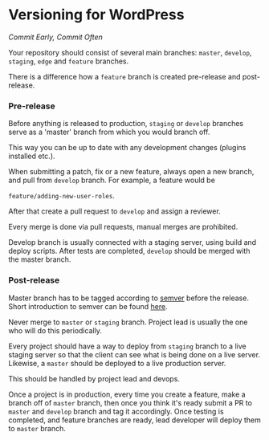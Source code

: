 # Versioning for WordPress

*Commit Early, Commit Often*

Your repository should consist of several main branches: `master`, `develop`, `staging`, `edge` and `feature` branches.

There is a difference how a `feature` branch is created pre-release and post-release.

### Pre-release

Before anything is released to production, `staging` or `develop` branches serve as a 'master' branch from which you would branch off.

This way you can be up to date with any development changes (plugins installed etc.).

When submitting a patch, fix or a new feature, always open a new branch, and pull from `develop` branch. For example, a feature would be

`feature/adding-new-user-roles`.

After that create a pull request to `develop` and assign a reviewer.

Every merge is done via pull requests, manual merges are prohibited.

Develop branch is usually connected with a staging server, using build and deploy scripts. After tests are completed, `develop` should be merged with the master branch.

### Post-release

Master branch has to be tagged according to [semver](http://semver.org/) before the release. Short introduction to semver can be found [here](https://www.sitepoint.com/semantic-versioning-why-you-should-using/).

Never merge to `master` or `staging` branch. Project lead is usually the one who will do this periodically.

Every project should have a way to deploy from `staging` branch to a live staging server so that the client can see what is being done on a live server. Likewise, a `master` should be deployed to a live production server.

This should be handled by project lead and devops.

Once a project is in production, every time you create a feature, make a branch off of `master` branch, then once you think it's ready submit a PR to `master` and `develop` branch and tag it accordingly. Once testing is completed, and feature branches are ready, lead developer will deploy them to `master` branch.
